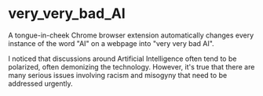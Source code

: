 # very_very_bad_AI
A tongue-in-cheek Chrome browser extension automatically changes every instance of the word "AI" on a webpage into "very very bad AI".

I noticed that discussions around Artificial Intelligence often tend to be polarized, often demonizing the technology. However, it's true that there are many serious issues involving racism and misogyny that need to be addressed urgently.
